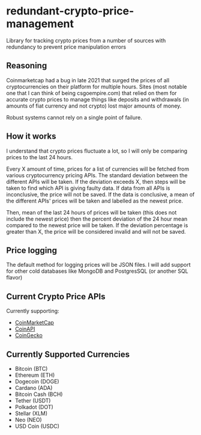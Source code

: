 # redundant-crypto-price-management
Library for tracking crypto prices from a number of sources with redundancy to prevent price manipulation errors 

## Reasoning
Coinmarketcap had a bug in late 2021 that surged the prices of all cryptocurrencies on their platform for multiple hours. Sites (most notable one that I can think of being csgoempire.com) that relied on them for accurate crypto prices to manage things like deposits and withdrawals (in amounts of fiat currency and not crypto) lost major amounts of money. 

Robust systems cannot rely on a single point of failure.

## How it works
I understand that crypto prices fluctuate a lot, so I will only be comparing prices to the last 24 hours.

Every X amount of time, prices for a list of currencies will be fetched from various cryptocurrency pricing APIs. The standard deviation between the different APIs will be taken. If the deviation exceeds X, then steps will be taken to find which API is giving faulty data. If data from all APIs is inconclusive, the price will not be saved. If the data is conclusive, a mean of the different APIs' prices will be taken and labelled as the newest price.

Then, mean of the last 24 hours of prices will be taken (this does not include the newest price) then the percent deviation of the 24 hour mean compared to the newest price will be taken. If the deviation percentage is greater than X, the price will be considered invalid and will not be saved.

## Price logging
The default method for logging prices will be JSON files. I will add support for other cold databases like MongoDB and PostgresSQL (or another SQL flavor)

## Current Crypto Price APIs
Currently supporting:
 - [CoinMarketCap](https://coinmarketcap.com/)
 - [CoinAPI](https://coinapi.io)
 - [CoinGecko](coingecko.com)

## Currently Supported Currencies
 - Bitcoin (BTC)
 - Ethereum (ETH)
 - Dogecoin (DOGE)
 - Cardano (ADA)
 - Bitcoin Cash (BCH)
 - Tether (USDT)
 - Polkadot (DOT)
 - Stellar (XLM)
 - Neo (NEO)
 - USD Coin (USDC)